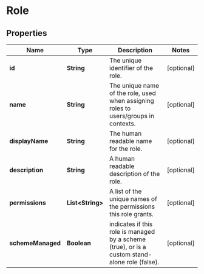 

# Role


## Properties

| Name | Type | Description | Notes |
|------------ | ------------- | ------------- | -------------|
|**id** | **String** | The unique identifier of the role. |  [optional] |
|**name** | **String** | The unique name of the role, used when assigning roles to users/groups in contexts. |  [optional] |
|**displayName** | **String** | The human readable name for the role. |  [optional] |
|**description** | **String** | A human readable description of the role. |  [optional] |
|**permissions** | **List&lt;String&gt;** | A list of the unique names of the permissions this role grants. |  [optional] |
|**schemeManaged** | **Boolean** | indicates if this role is managed by a scheme (true), or is a custom stand-alone role (false). |  [optional] |



